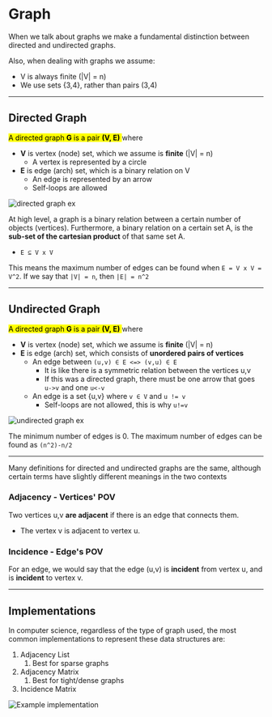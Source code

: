 # Graph
When we talk about graphs we make a fundamental distinction between
directed and undirected graphs.

Also, when dealing with graphs we assume:
* V is always finite (|V| = n)
* We use sets {3,4}, rather than pairs (3,4)

---

## Directed Graph
<mark>A directed graph **G** is a pair **(V, E)** </mark> where
* **V** is vertex (node) set, which we assume is **finite** (|V| = n)
  * A vertex is represented by a circle
* **E** is edge (arch) set, which is a binary relation on V
  * An edge is represented by an arrow
  * Self-loops are allowed

![directed graph ex](https://github.com/PayThePizzo/DataStrutucures-Algorithms/blob/main/Resources/directedgex.png?raw=TRUE)

At high level, a graph is a binary relation between a certain number of objects (vertices).
Furthermore, a binary relation on a certain set A, is the **sub-set of the cartesian product** of that same set A.
* `E ⊆ V x V`

This means the maximum number of edges can be found when `E = V x V = V^2`. 
If we say that `|V| = n`, then `|E| = n^2`

---

## Undirected Graph
<mark>A directed graph **G** is a pair **(V, E)** </mark> where
* **V** is vertex (node) set, which we assume is **finite** (|V| = n)
* **E** is edge (arch) set, which consists of **unordered pairs of vertices**
  * An edge between `(u,v) ∈ E <=> (v,u) ∈ E`
    * It is like there is a symmetric relation between the vertices u,v
    * If this was a directed graph, there must be one arrow that goes `u->v` and one `u<-v`
  * An edge is a set {u,v} where `v ∈ V` and `u != v`
    * Self-loops are not allowed, this is why `u!=v`

![undirected graph ex](https://github.com/PayThePizzo/DataStrutucures-Algorithms/blob/main/Resources/undirectedgex.png?raw=TRUE)

The minimum number of edges is 0.
The maximum number of edges can be found as `(n^2)-n/2`

---

Many definitions for directed and undirected graphs are the same, 
although certain terms have slightly different meanings in the two contexts

### Adjacency - Vertices' POV
Two vertices u,v **are adjacent** if there is an edge that connects them.
* The vertex v is adjacent to vertex u.

### Incidence - Edge's POV
For an edge, we would say that the edge (u,v) 
is **incident** from vertex u, and is **incident** to vertex v.

---

## Implementations
In computer science, regardless of the type of graph used,
the most common implementations to represent these data structures are:
1. Adjacency List
   1. Best for sparse graphs
2. Adjacency Matrix
   1. Best for tight/dense graphs
3. Incidence Matrix

![Example implementation](https://github.com/PayThePizzo/DataStrutucures-Algorithms/blob/main/Resources/eximplem.png?raw=TRUE)